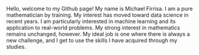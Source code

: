 Hello, welcome to my Github page! My name is Michael Firrisa. I am a pure mathematician by training. 
My interest has moved toward data science in recent years. I am particularly interested in machine learning
and its application to real-world problems. My strong interest in mathematics remains unchanged, however.
My ideal job is one where there is always a new challenge, and I get to use the skills I have acquired through
my studies. 
